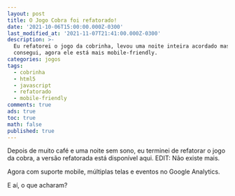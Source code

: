 ```yaml
---
layout: post
title: O Jogo Cobra foi refatorado!
date: '2021-10-06T15:00:00.000Z-0300'
last_modified_at: '2021-11-07T21:41:00.000Z-0300'
description: >-
  Eu refatorei o jogo da cobrinha, levou uma noite inteira acordado mas eu
  consegui, agora ele está mais mobile-friendly.
categories: jogos
tags:
  - cobrinha
  - html5
  - javascript
  - refatorado
  - mobile-friendly
comments: true
ads: true
toc: true
math: false
published: true
---
```

Depois de muito café e uma noite sem sono, eu terminei de refatorar o jogo da cobra, a versão refatorada está disponível aqui.
EDIT: Não existe mais.

Agora com suporte mobile, múltiplas telas e eventos no Google Analytics.

E aí, o que acharam?
